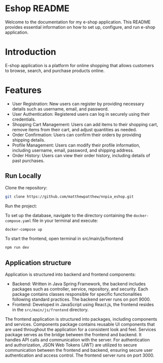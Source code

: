 
# Eshop README


Welcome to the documentation for my e-shop application. This README provides essential information on how to set up, configure, and run e-shop application.

# Introduction
E-shop application is a platform for online shopping that allows customers to browse, search, and purchase products online. 

# Features
- User Registration: New users can register by providing necessary details such as username, email, and password.
- User Authentication: Registered users can log in securely using their credentials.
- Shopping Cart Management: Users can add items to their shopping cart, remove items from their cart, and adjust quantities as needed.
- Order Confirmation: Users can confirm their orders by providing shipping details.
- Profile Management: Users can modify their profile information, including username, email, password, and shipping address.
- Order History: Users can view their order history, including details of past purchases.




## Run Locally

Clone the repository:

```bash
git clone https://github.com/matthewpatthew/nnpia_eshop.git
```

Run the project:

To set up the database, navigate to the directory containing the ``` docker-compose.yaml ``` file in your terminal and execute:

```bash
docker-compose up
```

To start the frontend, open terminal in src/main/js/frontend

```bash
npm run dev
```


## Application structure
Application is structured into backend and frontend components:

- Backend: 
Written in Java Spring Framework, the backend includes packages such as controller, service, repository, and security. Each package contains classes responsible for specific functionalities following standard practices. The backend server runs on port 9000.
- Frontend: 
Developed in JavaScript using React.js, the frontend resides in the ``` src/main/js/frontend ``` directory. 

The frontend application is structured into packages, including components and services.
Components package contains reusable UI components that are used throughout the application for a consistent look and feel.
Services package serves as the bridge between the frontend and backend. It handles API calls and communication with the server. For authentication and authorization, JSON Web Tokens (JWT) are utilized to secure communication between the frontend and backend, ensuring secure user authentication and access control. The frontend server runs on port 3000.
